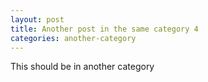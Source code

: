```yaml
---
layout: post
title: Another post in the same category 4
categories: another-category
---
```


This should be in another category
